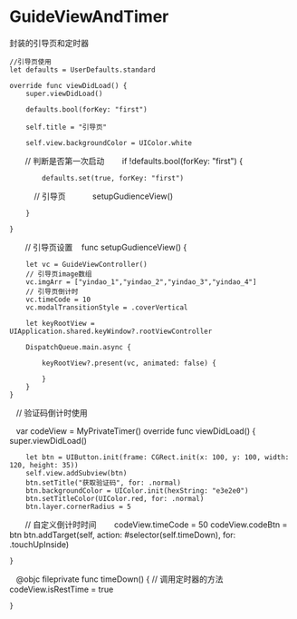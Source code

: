 # GuideViewAndTimer
封装的引导页和定时器


    //引导页使用
    let defaults = UserDefaults.standard
   
    override func viewDidLoad() {
        super.viewDidLoad()
        
        defaults.bool(forKey: "first")

        self.title = "引导页"
        
        self.view.backgroundColor = UIColor.white
        // 判断是否第一次启动
        if !defaults.bool(forKey: "first") {
            
            defaults.set(true, forKey: "first")
            // 引导页
            setupGudienceView()
            
        }
    
    }
    
    // 引导页设置
    func setupGudienceView() {
    
        let vc = GuideViewController()
        // 引导页image数组
        vc.imgArr = ["yindao_1","yindao_2","yindao_3","yindao_4"]
        // 引导页倒计时
        vc.timeCode = 10
        vc.modalTransitionStyle = .coverVertical
        
        let keyRootView = UIApplication.shared.keyWindow?.rootViewController
        
        DispatchQueue.main.async {
            
            keyRootView?.present(vc, animated: false) {
                
            }
        }
    }
    
    
    
    // 验证码倒计时使用
    
    var codeView = MyPrivateTimer()
    override func viewDidLoad() {
        super.viewDidLoad()
        
        let btn = UIButton.init(frame: CGRect.init(x: 100, y: 100, width: 120, height: 35))
        self.view.addSubview(btn)
        btn.setTitle("获取验证码", for: .normal)
        btn.backgroundColor = UIColor.init(hexString: "e3e2e0")
        btn.setTitleColor(UIColor.red, for: .normal)
        btn.layer.cornerRadius = 5
        // 自定义倒计时时间
        codeView.timeCode = 50
        codeView.codeBtn = btn
        btn.addTarget(self, action: #selector(self.timeDown), for: .touchUpInside)
    
    }
 
    @objc fileprivate func timeDown() { 
        // 调用定时器的方法
        codeView.isRestTime = true
        
    }
